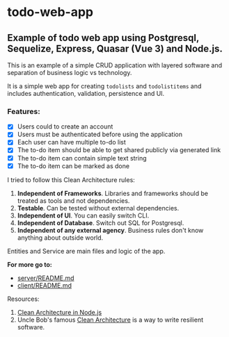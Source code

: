 # todo-web-app
## Example of todo web app using Postgresql, Sequelize, Express, Quasar (Vue 3) and Node.js.
This is an example of a simple CRUD application with layered software and separation of business logic vs technology.

It is a simple web app for creating `todolists` and `todolistitems` and includes authentication, validation, persistence and UI.

### Features:
- [x] Users could to create an account
- [x] Users must be authenticated before using the application
- [x] Each user can have multiple to-do list
- [x] The to-do item should be able to get shared publicly via generated link
- [x] The to-do item can contain simple text string
- [x] The to-do item can be marked as done

I tried to follow this Clean Architecture rules:
1. **Independent of Frameworks**. Libraries and frameworks should be treated as tools and not dependencies.
2. **Testable**. Can be tested without external dependencies.
3. **Independent of UI**. You can easily switch CLI.
4. **Independent of Database**. Switch out SQL for Postgresql.
5. **Independent of any external agency**. Business rules don't know anything about outside world.

Entities and Service are main files and logic of the app.

**For more go to:**
- [server/README.md](https://github.com/bekmuradov/todo-web-app/tree/main/server)
- [client/README.md](https://github.com/bekmuradov/todo-web-app/tree/main/client)

Resources:
1. [Clean Architecture in Node.js](https://mannhowie.com/clean-architecture-node)
2. Uncle Bob's famous [Clean Architecture](https://blog.cleancoder.com/uncle-bob/2012/08/13/the-clean-architecture.html) is a way to write resilient software.
